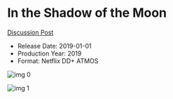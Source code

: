 # In the Shadow of the Moon

[Discussion Post](https://www.avsforum.com/threads/bass-eq-for-filtered-movies.2995212/post-58643628)

* Release Date: 2019-01-01
* Production Year: 2019
* Format: Netflix DD+ ATMOS

![img 0](https://i.imgur.com/VGK34cu.jpg)

![img 1](https://i.imgur.com/sYwTTww.png)

